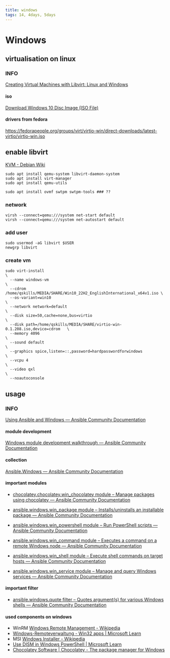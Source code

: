 ```yaml
---
title: windows
tags: 14, 4days, 5days
---
```


# Windows

## virtualisation on linux
### INFO
[Creating Virtual Machines with Libvirt: Linux and Windows](https://manuelcortez.net/2023/08/creating-vm-libvirt-linux-windows/)

#### iso
[Download Windows 10 Disc Image (ISO File)](https://www.microsoft.com/en-us/software-download/windows10ISO) 

#### drivers from fedora
https://fedorapeople.org/groups/virt/virtio-win/direct-downloads/latest-virtio/virtio-win.iso

## enable libvirt
[KVM - Debian Wiki](https://wiki.debian.org/KVM#Installation)

```shell
sudo apt install qemu-system libvirt-daemon-system
sudo apt install virt-manager
sudo apt install qemu-utils

sudo apt install ovmf swtpm swtpm-tools ### ??

```
### network
```shell
virsh --connect=qemu:///system net-start default
virsh --connect=qemu:///system net-autostart default
```

### add user
```shell
sudo usermod -aG libvirt $USER
newgrp libvirt
```


### create vm
```shell
sudo virt-install                                                             \
  --name windows-vm                                                           \
  --cdrom /home/qskills/MEDIA/SHARE/Win10_22H2_EnglishInternational_x64v1.iso \
  --os-variant=win10                                                          \
  --network network=default                                                   \
  --disk size=50,cache=none,bus=virtio                                        \
  --disk path=/home/qskills/MEDIA/SHARE/virtio-win-0.1.208.iso,device=cdrom   \
  --memory 4096                                                               \
  --sound default                                                             \
  --graphics spice,listen=::,password=hardpasswordforwindows                  \
  --vcpu 4                                                                    \
  --video qxl                                                                 \
  --noautoconsole
```


## usage

### INFO
[Using Ansible and Windows — Ansible Community Documentation](https://docs.ansible.com/ansible/latest/os_guide/windows_usage.html)

#### module development
[Windows module development walkthrough — Ansible Community Documentation](https://docs.ansible.com/ansible/latest/dev_guide/developing_modules_general_windows.html#developing-modules-general-windows)
#### collection 
[Ansible.Windows — Ansible Community Documentation](https://docs.ansible.com/ansible/latest/collections/ansible/windows/index.html)

#### important modules

* [chocolatey.chocolatey.win_chocolatey module – Manage packages using chocolatey — Ansible Community Documentation](https://docs.ansible.com/ansible/latest/collections/chocolatey/chocolatey/win_chocolatey_module.html)

* [ansible.windows.win_package module – Installs/uninstalls an installable package — Ansible Community Documentation](https://docs.ansible.com/ansible/latest/collections/ansible/windows/win_package_module.html#ansible-collections-ansible-windows-win-package-module)

* [ansible.windows.win_powershell module – Run PowerShell scripts — Ansible Community Documentation](https://docs.ansible.com/ansible/latest/collections/ansible/windows/win_powershell_module.html#ansible-collections-ansible-windows-win-powershell-module)

* [ansible.windows.win_command module – Executes a command on a remote Windows node — Ansible Community Documentation](https://docs.ansible.com/ansible/latest/collections/ansible/windows/win_command_module.html#ansible-collections-ansible-windows-win-command-module)

* [ansible.windows.win_shell module – Execute shell commands on target hosts — Ansible Community Documentation](https://docs.ansible.com/ansible/latest/collections/ansible/windows/win_shell_module.html#ansible-collections-ansible-windows-win-shell-module)

* [ansible.windows.win_service module – Manage and query Windows services — Ansible Community Documentation](https://docs.ansible.com/ansible/latest/collections/ansible/windows/win_service_module.html#ansible-collections-ansible-windows-win-service-module)

#### important filter
* [ansible.windows.quote filter – Quotes argument(s) for various Windows shells — Ansible Community Documentation](https://docs.ansible.com/ansible/latest/collections/ansible/windows/quote_filter.html#ansible-collections-ansible-windows-quote-filter)

#### used components on windows
* WinRM [Windows Remote Management - Wikipedia](https://en.wikipedia.org/wiki/Windows_Remote_Management)
* [Windows-Remoteverwaltung - Win32 apps | Microsoft Learn](https://learn.microsoft.com/de-de/windows/win32/winrm/portal)
* MSI [Windows Installer - Wikipedia](https://en.wikipedia.org/wiki/Windows_Installer)
* [Use DISM in Windows PowerShell | Microsoft Learn](https://learn.microsoft.com/en-us/windows-hardware/manufacture/desktop/use-dism-in-windows-powershell-s14?view=windows-11)
* [Chocolatey Software | Chocolatey - The package manager for Windows](https://chocolatey.org/)